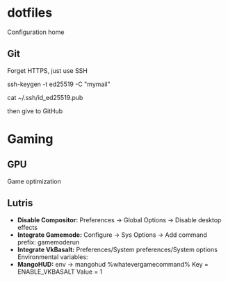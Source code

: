 # dotfiles
Configuration home

## Git
Forget HTTPS, just use SSH

ssh-keygen -t ed25519 -C "mymail"

cat ~/.ssh/id_ed25519.pub

then give to GitHub

# Gaming
## GPU

Game optimization
## Lutris
- **Disable Compositor:** Preferences -> Global Options -> Disable desktop effects
- **Integrate Gamemode:** Configure -> Sys Options -> Add command prefix: gamemoderun
- **Integrate VkBasalt:** Preferences/System preferences/System options Environmental variables:
- **MangoHUD:** env -> mangohud %whatevergamecommand%
Key = ENABLE_VKBASALT
Value = 1
